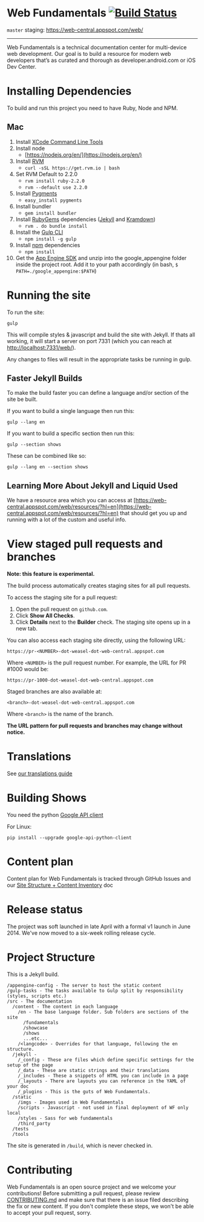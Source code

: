 # Web Fundamentals <master> [![Build Status](https://ci.cloudware.io/api/badges/google/WebFundamentals/status.svg)](https://ci.cloudware.io/google/WebFundamentals)

`master` staging: https://web-central.appspot.com/web/
<hr>

Web Fundamentals is a technical documentation center for multi-device web
development.  Our goal is to build a resource for modern web developers
that’s as curated and thorough as developer.android.com or iOS Dev Center.

# Installing Dependencies

To build and run this project you need to have Ruby, Node and NPM.

## Mac

1. Install [XCode Command Line Tools](https://developer.apple.com/xcode/downloads/)
1. Install node
    * [https://nodejs.org/en/](https://nodejs.org/en/)
1. Install [RVM](https://rvm.io/rubies/default)
    * `curl -sSL https://get.rvm.io | bash`
1. Set RVM Default to 2.2.0
    * `rvm install ruby-2.2.0`
    * `rvm --default use 2.2.0`
1. Install [Pygments](http://pygments.org/)
    * `easy_install pygments`
1. Install bundler
    * `gem install bundler`
1. Install [RubyGems](https://rubygems.org/) dependencies ([Jekyll](http://jekyllrb.com/) and [Kramdown](http://kramdown.gettalong.org/))
    * `rvm . do bundle install`
1. Install the [Gulp CLI](http://gulpjs.com/)
    * `npm install -g gulp`
1. Install [npm](https://www.npmjs.org) dependencies
    * `npm install`
1. Get the [App Engine SDK](https://cloud.google.com/appengine/downloads) and unzip into the google_appengine folder inside the project root. Add it to your path accordingly (in bash, `$ PATH=./google_appengine:$PATH`)

# Running the site

To run the site:

    gulp

This will compile styles & javascript and build the site with Jekyll. If thats
all working, it will start a server on port 7331 (which you can reach at
[http://localhost:7331/web/](http://localhost:7331/web/)).


Any changes to files will result in the appropriate tasks be running in gulp.

## Faster Jekyll Builds

To make the build faster you can define a language and/or section of the site
be built.

If you want to build a single language then run this:

    gulp --lang en

If you want to build a specific section then run this:

    gulp --section shows

These can be combined like so:

    gulp --lang en --section shows

## Learning More About Jekyll and Liquid Used

We have a resource area which you can access at [https://web-central.appspot.com/web/resources/?hl=en](https://web-central.appspot.com/web/resources/?hl=en) that should get you up and running with a lot of the custom and useful info.

# View staged pull requests and branches

**Note: this feature is experimental.**

The build process automatically creates staging sites for all pull requests.

To access the staging site for a pull request:

1. Open the pull request on `github.com`.
2. Click **Show All Checks**.
3. Click **Details** next to the **Builder** check. The staging site opens
   up in a new tab. 

You can also access each staging site directly, using the following URL:

    https://pr-<NUMBER>-dot-weasel-dot-web-central.appspot.com

Where `<NUMBER>` is the pull request number. For example, the URL for
PR #1000 would be:

    https://pr-1000-dot-weasel-dot-web-central.appspot.com

Staged branches are also available at:

    <branch>-dot-weasel-dot-web-central.appspot.com

Where `<branch>` is the name of the branch. 

**The URL pattern for pull requests and branches may change without notice.**

# Translations

See [our translations guide](TRANSLATION.md)

# Building Shows

You need the python [Google API client](https://developers.google.com/api-client-library/python/start/installation)

For Linux:

    pip install --upgrade google-api-python-client

# Content plan

Content plan for Web Fundamentals is tracked through GitHub Issues and our [Site Structure + Content Inventory](http://goo.gl/nWDD0M) doc

# Release status

The project was soft launched in late April with a formal v1 launch in June 2014.  We've now moved to a six-week rolling release cycle.

# Project Structure

This is a Jekyll build.

```
/appengine-config - The server to host the static content
/gulp-tasks - The tasks available to Gulp split by responsibility (styles, scripts etc.)
/src - The documentation
  /content - The content in each language
    /en - The base language folder. Sub folders are sections of the site
      /fundamentals
      /showcase
      /shows
      ...etc...
    /<langcode> - Overrides for that language, following the en structure.
  /jekyll -
    /_config - These are files which define specific settings for the setup of the page
    /_data - These are static strings and their translations
    /_includes - These a snippets of HTML you can include in a page
    /_layouts - There are layouts you can reference in the YAML of your doc
    /_plugins - This is the guts of Web Fundamentals.
  /static
    /imgs - Images used in Web Fundamentals
    /scripts - Javascript - not used in final deployment of WF only local
    /styles - Sass for web fundamentals
    /third_party
  /tests
  /tools
```

The site is generated in `/build`, which is never checked in.

# Contributing

Web Fundamentals is an open source project and we welcome your contributions!
Before submitting a pull request, please review [CONTRIBUTING.md](CONTRIBUTING.md)
and make sure that there is an issue filed describing the fix or new content.
If you don't complete these steps, we won't be able to accept your pull request, sorry.
